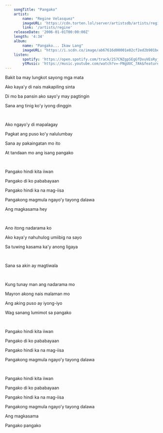 ```yaml
---
    songTitle: "Pangako"
    artist: 
        name: "Regine Velasquez"
        imageURL: 'https://cdn.torten.lol/server/artistsdb/artists/regine.png'
        link: '/artists/regine'
    releaseDate: '2006-01-01T00:00:00Z'
    length: '4:34'
    album:
        name: "Pangako... Ikaw Lang"
        imageURL: "https://i.scdn.co/image/ab67616d00001e02cf2ed2b901be5b4d62c3135a"
    listen:
        spotify: 'https://open.spotify.com/track/2S7CNZgpSEgGfDxuVEsRyj?autoplay=true'
        ytMusic: 'https://music.youtube.com/watch?v=-FNgUUC_7Ak&feature=gws_kp_track'
---
```

<p>Bakit ba may lungkot sayong mga mata</p>
<p>Ako kaya'y di nais makapiling sinta</p>
<p>Di mo ba pansin ako sayo'y may pagtingin</p>
<p>Sana ang tinig ko'y iyong dinggin</p>
<br>
<p>Ako ngayo'y di mapalagay</p>
<p>Pagkat ang puso ko'y nalulumbay</p>
<p>Sana ay pakaingatan mo ito</p>
<p>At tandaan mo ang isang pangako</p>
<br>
<p>Pangako hindi kita iiwan</p>
<p>Pangako di ko pababayaan</p>
<p>Pangako hindi ka na mag-iisa</p>
<p>Pangakong magmula ngayo'y tayong dalawa</p>
<p>Ang magkasama hey</p>
<br>
<p>Ano itong nadarama ko</p>
<p>Ako kaya'y nahuhulog umiibig na sayo</p>
<p>Sa tuwing kasama ka'y anong ligaya</p>
<br>
<p>Sana sa akin ay magtiwala</p>
<br>
<p>Kung tunay man ang nadarama mo</p>
<p>Mayron akong nais malaman mo</p>
<p>Ang aking puso ay iyong-iyo</p>
<p>Wag sanang lumimot sa pangako</p>
<br>
<p>Pangako hindi kita iiwan</p>
<p>Pangako di ko pababayaan</p>
<p>Pangako hindi ka na mag-iisa</p>
<p>Pangakong magmula ngayo'y tayong dalawa</p>
<br>
<p>Pangako hindi kita iiwan</p>
<p>Pangako di ko pababayaan</p>
<p>Pangako hindi ka na mag-iisa</p>
<p>Pangakong magmula ngayo'y tayong dalawa</p>
<p>Ang magkasama</p>
<p>Pangako pangako</p>